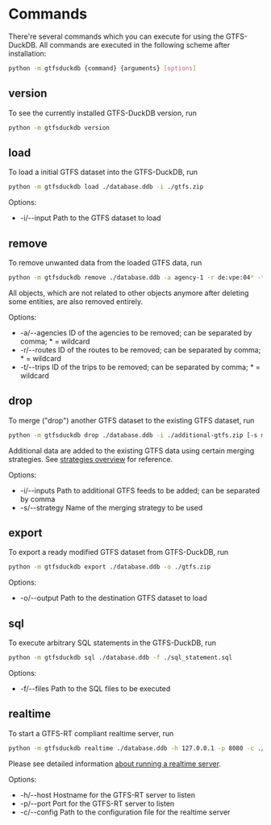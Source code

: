 # Commands
There're several commands which you can execute for using the GTFS-DuckDB. All commands are executed in the following scheme after installation:

```bash
python -m gtfsduckdb {command} {arguments} [options]
```

## version
To see the currently installed GTFS-DuckDB version, run
```bash
python -m gtfsduckdb version
```

## load
To load a initial GTFS dataset into the GTFS-DuckDB, run
```bash
python -m gtfsduckdb load ./database.ddb -i ./gtfs.zip
``` 
Options:
- -i/--input        Path to the GTFS dataset to load

## remove
To remove unwanted data from the loaded GTFS data, run
```bash
python -m gtfsduckdb remove ./database.ddb -a agency-1 -r de:vpe:04* -t de:vpe:trip:12345,de:vpe:trip:6789
``` 
All objects, which are not related to other objects anymore after deleting some entities, are also removed entirely.

Options:
- -a/--agencies     ID of the agencies to be removed; can be separated by comma; * = wildcard
- -r/--routes       ID of the routes to be removed; can be separated by comma; * = wildcard
- -t/--trips        ID of the trips to be removed; can be separated by comma; * = wildcard

## drop
To merge ("drop") another GTFS dataset to the existing GTFS dataset, run
```bash
python -m gtfsduckdb drop ./database.ddb -i ./additional-gtfs.zip [-s match_stop_id]
``` 
Additional data are added to the existing GTFS data using certain merging strategies. See [strategies overview](STRATEGY.md) for reference.

Options:
- -i/--inputs       Path to additional GTFS feeds to be added; can be separated by comma
- -s/--strategy     Name of the merging strategy to be used

## export
To export a ready modified GTFS dataset from GTFS-DuckDB, run
```bash
python -m gtfsduckdb export ./database.ddb -o ./gtfs.zip
``` 
Options:
- -o/--output       Path to the destination GTFS dataset to load

## sql
To execute arbitrary SQL statements in the GTFS-DuckDB, run
```bash
python -m gtfsduckdb sql ./database.ddb -f ./sql_statement.sql
``` 
Options:
- -f/--files        Path to the SQL files to be executed

## realtime
To start a GTFS-RT compliant realtime server, run
```bash
python -m gtfsduckdb realtime ./database.ddb -h 127.0.0.1 -p 8080 -c ./gtfsduckdb-realtime.yaml
``` 
Please see detailed information [about running a realtime server](REALTIME.md).

Options:
- -h/--host         Hostname for the GTFS-RT server to listen
- -p/--port         Port for the GTFS-RT server to listen
- -c/--config       Path to the configuration file for the realtime server